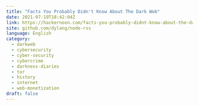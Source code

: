 ```yaml
---
title: "Facts You Probably Didn't Know About The Dark Web"
date: 2021-07-19T18:42:04Z
link: https://hackernoon.com/facts-you-probably-didnt-know-about-the-dark-web-w2j37k4?source=rss&utm_medium=RSS&utm_source=news.12bit.vn
site: github.com/dylang/node-rss
language: English
category:
  - darkweb
  - cybersecurity
  - cyber-security
  - cybercrime
  - darkness-diaries
  - tor
  - history
  - internet
  - web-monetization
draft: false
---
```

